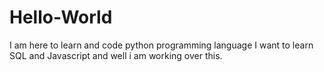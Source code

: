 # Hello-World
I am here to learn and code python programming language
I want to learn SQL and Javascript and well i am working over this.
